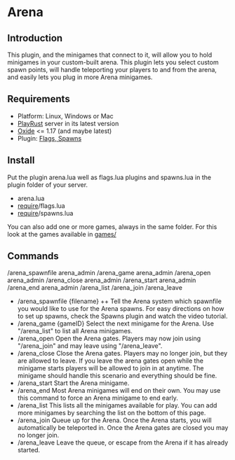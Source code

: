 # Arena

## Introduction

This plugin, and the minigames that connect to it, will allow you to hold minigames in your custom-built arena. This plugin lets you select custom spawn points, will handle teleporting your players to and from the arena, and easily lets you plug in more Arena minigames.

## Requirements

+ Platform: Linux, Windows or Mac
+ [PlayRust](http://playrust.com/) server in its latest version
+ [Oxide](http://rustoxide.com/) <= 1.17 (and maybe latest)
+ Plugin: [Flags, Spawns](https://github.com/Foohx/Oxide-Arena/tree/master/require)

## Install

Put the plugin arena.lua well as flags.lua plugins and spawns.lua in the plugin folder of your server.
+ arena.lua
+ [require](https://github.com/Foohx/Oxide-Arena/tree/master/require)/flags.lua
+ [require](https://github.com/Foohx/Oxide-Arena/tree/master/require)/spawns.lua

You can also add one or more games, always in the same folder. For this look at the games available in [games/](https://github.com/Foohx/Oxide-Arena/tree/master/games)


## Commands

/arena_spawnfile arena_admin
/arena_game arena_admin
/arena_open arena_admin
/arena_close arena_admin
/arena_start arena_admin
/arena_end arena_admin
/arena_list <no flag required>
/arena_join <no flag required>
/arena_leave <no flag required>

+ /arena_spawnfile {filename}
++ Tell the Arena system which spawnfile you would like to use for the Arena spawns. For easy directions on how to set up spawns, check the Spawns plugin and watch the video tutorial.
+ /arena_game {gameID}
Select the next minigame for the Arena. Use "/arena_list" to list all Arena minigames.
+ /arena_open
Open the Arena gates. Players may now join using "/arena_join" and may leave using "/arena_leave".
+ /arena_close
Close the Arena gates. Players may no longer join, but they are allowed to leave. If you leave the arena gates open while the minigame starts players will be allowed to join in at anytime. The minigame should handle this scenario and everything should be fine.
+ /arena_start
Start the Arena minigame.
+ /arena_end
Most Arena minigames will end on their own. You may use this command to force an Arena minigame to end early.
+ /arena_list
This lists all the minigames available for play. You can add more minigames by searching the list on the bottom of this page.
+ /arena_join
Queue up for the Arena. Once the Arena starts, you will automatically be teleported in. Once the Arena gates are closed you may no longer join.
+ /arena_leave
Leave the queue, or escape from the Arena if it has already started.